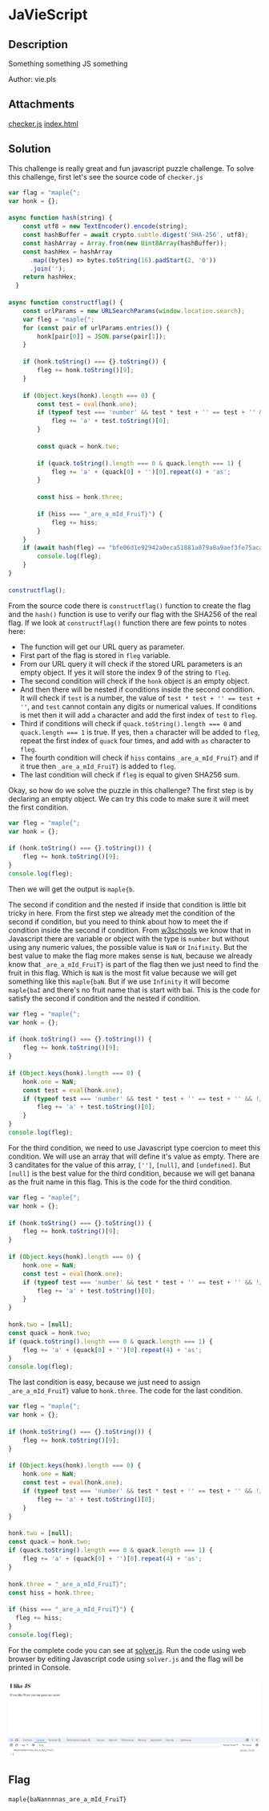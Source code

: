 # JaVieScript

## Description
Something something JS something

Author: vie.pls

## Attachments
[checker.js](./Challenge/checker.js)
[index.html](./Challenge/index.html)

## Solution
This challenge is really great and fun javascript puzzle challenge. 
To solve this challenge, first let's see the source code of `checker.js`

```js
var flag = "maple{";
var honk = {};

async function hash(string) {
	const utf8 = new TextEncoder().encode(string);
	const hashBuffer = await crypto.subtle.digest('SHA-256', utf8);
	const hashArray = Array.from(new Uint8Array(hashBuffer));
	const hashHex = hashArray
	  .map((bytes) => bytes.toString(16).padStart(2, '0'))
	  .join('');
	return hashHex;
  }

async function constructflag() {
	const urlParams = new URLSearchParams(window.location.search);
	var fleg = "maple{";
	for (const pair of urlParams.entries()) {
		honk[pair[0]] = JSON.parse(pair[1]); 
	}

	if (honk.toString() === {}.toString()) {
		fleg += honk.toString()[9];
	}

	if (Object.keys(honk).length === 0) {
		const test = eval(honk.one);
		if (typeof test === 'number' && test * test + '' == test + '' && !/\d/.test(test)) {
			fleg += 'a' + test.toString()[0];
		}

		const quack = honk.two;

		if (quack.toString().length === 0 & quack.length === 1) {
			fleg += 'a' + (quack[0] + '')[0].repeat(4) + 'as';
		}

		const hiss = honk.three;

		if (hiss === "_are_a_mId_FruiT}") {
			fleg += hiss;
		}
	}
	if (await hash(fleg) == "bfe06d1e92942a0eca51881a879a0a9aef3fe75acaece04877eb0a26ceb8710d") {
		console.log(fleg);
	}
}

constructflag();
```

From the source code there is `constructflag()` function to create the flag and the `hash()` function is use to verify our flag with the SHA256 of the real flag.
If we look at `constructflag()` function there are few points to notes here:
- The function will get our URL query as parameter.
- First part of the flag is stored in `fleg` variable.
- From our URL query it will check if the stored URL parameters is an empty object. If yes it will store the index 9 of the string to `fleg`.
- The second condition will check if the `honk` object is an empty object.
- And then there will be nested if conditions inside the second condition. It will check if `test` is a number, the value of `test * test + '' == test + ''`, and `test` cannot contain any digits or numerical values. If conditions is met then it will add `a` character and add the first index of `test` to `fleg`.
- Third if conditions will check if `quack.toString().length === 0` and `quack.length === 1` is true. If yes, then `a` character will be added to `fleg`, repeat the first index of `quack` four times, and add with `as` character to `fleg`.
- The fourth condition will check if `hiss` contains `_are_a_mId_FruiT}` and if it true then `_are_a_mId_FruiT}` is added to `fleg`.
- The last condition will check if `fleg` is equal to given SHA256 sum.

Okay, so how do we solve the puzzle in this challenge?
The first step is by declaring an empty object. We can try this code to make sure it will meet the first condition.

```js
var fleg = "maple{";
var honk = {};
    
if (honk.toString() === {}.toString()) {
	fleg += honk.toString()[9];
}
console.log(fleg);
```

Then we will get the output is `maple{b`.

The second if condition and the nested if inside that condition is little bit tricky in here.
From the first step we already met the condition of the second if condition, but you need to think about how to meet the if condition inside the second if condition.
From [w3schools](https://www.w3schools.com/js/js_numbers.asp) we know that in Javascript there are variable or object with the type is `number` but without using any numeric values, the possible value is `NaN` or `Inifinity`.
But the best value to make the flag more makes sense is `NaN`, because we already know that `_are_a_mId_FruiT}` is part of the flag then we just need to find the fruit in this flag. 
Which is `NaN` is the most fit value because we will get something like this `maple{baN`. But if we use `Infinity` it will become `maple{baI` and there's no fruit name that is start with bai.
This is the code for satisfy the second if condition and the nested if condition.

```js
var fleg = "maple{";
var honk = {};
    
if (honk.toString() === {}.toString()) {
	fleg += honk.toString()[9];
}

if (Object.keys(honk).length === 0) {
	honk.one = NaN;
	const test = eval(honk.one);
	if (typeof test === 'number' && test * test + '' == test + '' && !/\d/.test(test)) {
		fleg += 'a' + test.toString()[0];
	}
}
console.log(fleg);
```

For the third condition, we need to use Javascript type coercion to meet this condition.
We will use an array that will define it's value as empty. There are 3 canditates for the value of this array, `['']`, `[null]`, and `[undefined]`.
But `[null]` is the best value for the third condition, because we will get banana as the fruit name in this flag.
This is the code for the third condition.

```js
var fleg = "maple{";
var honk = {};
    
if (honk.toString() === {}.toString()) {
	fleg += honk.toString()[9];
}

if (Object.keys(honk).length === 0) {
	honk.one = NaN;
	const test = eval(honk.one);
	if (typeof test === 'number' && test * test + '' == test + '' && !/\d/.test(test)) {
		fleg += 'a' + test.toString()[0];
	}
}

honk.two = [null];
const quack = honk.two;
if (quack.toString().length === 0 & quack.length === 1) {
	fleg += 'a' + (quack[0] + '')[0].repeat(4) + 'as';
}
console.log(fleg);
```

The last condition is easy, because we just need to assign `_are_a_mId_FruiT}` value to `honk.three`.
The code for the last condition.

```js
var fleg = "maple{";
var honk = {};
    
if (honk.toString() === {}.toString()) {
	fleg += honk.toString()[9];
}

if (Object.keys(honk).length === 0) {
	honk.one = NaN;
	const test = eval(honk.one);
	if (typeof test === 'number' && test * test + '' == test + '' && !/\d/.test(test)) {
		fleg += 'a' + test.toString()[0];
	}
}

honk.two = [null];
const quack = honk.two;
if (quack.toString().length === 0 & quack.length === 1) {
	fleg += 'a' + (quack[0] + '')[0].repeat(4) + 'as';
}

honk.three = "_are_a_mId_FruiT}";
const hiss = honk.three;

if (hiss === "_are_a_mId_FruiT}") {
  fleg += hiss;
}
console.log(fleg);
```

For the complete code you can see at [solver.js](./solver.js).
Run the code using web browser by editing Javascript code using `solver.js` and the flag will be printed in Console.

![Flag](./flag.png)

## Flag
`maple{baNannnnas_are_a_mId_FruiT}`
